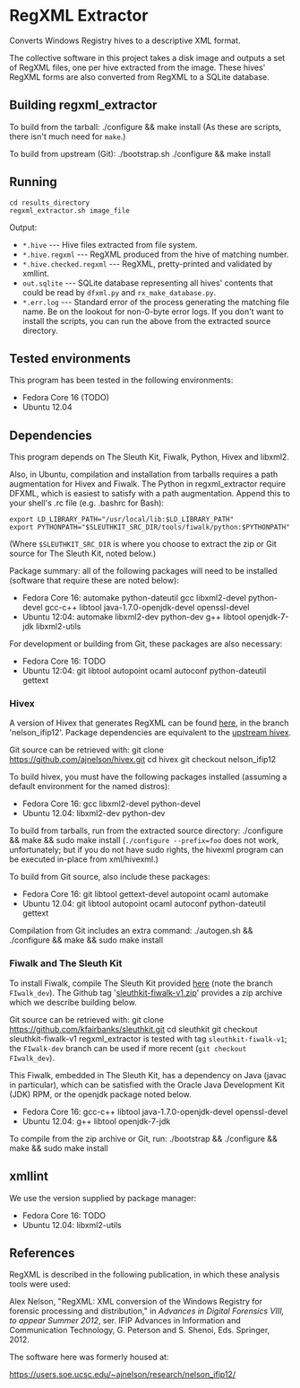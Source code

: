 # RegXML Extractor

Converts Windows Registry hives to a descriptive XML format.

The collective software in this project takes a disk image and outputs a set of RegXML files, one per hive extracted from the image.  These hives' RegXML forms are also converted from RegXML to a SQLite database.

## Building regxml_extractor

To build from the tarball:
    ./configure && make install
(As these are scripts, there isn't much need for `make`.)

To build from upstream (Git):
    ./bootstrap.sh
    ./configure && make install

## Running

    cd results_directory
    regxml_extractor.sh image_file

Output:
* `*.hive` --- Hive files extracted from file system.
* `*.hive.regxml` --- RegXML produced from the hive of matching number.
* `*.hive.checked.regxml` --- RegXML, pretty-printed and validated by xmllint.
* `out.sqlite` --- SQLite database representing all hives' contents that could be read by `dfxml.py` and `rx_make_database.py`.
* `*.err.log` --- Standard error of the process generating the matching file name.  Be on the lookout for non-0-byte error logs.
If you don't want to install the scripts, you can run the above from the extracted source directory.

## Tested environments

This program has been tested in the following environments:

* Fedora Core 16 (TODO)
* Ubuntu 12.04

## Dependencies

This program depends on The Sleuth Kit, Fiwalk, Python, Hivex and libxml2.

Also, in Ubuntu, compilation and installation from tarballs requires a path augmentation for Hivex and Fiwalk.  The Python in regxml_extractor require DFXML, which is easiest to satisfy with a path augmentation.  Append this to your shell's .rc file (e.g. .bashrc for Bash):

    export LD_LIBRARY_PATH="/usr/local/lib:$LD_LIBRARY_PATH"
    export PYTHONPATH="$SLEUTHKIT_SRC_DIR/tools/fiwalk/python:$PYTHONPATH"

(Where `$SLEUTHKIT_SRC_DIR` is where you choose to extract the zip or Git source for The Sleuth Kit, noted below.)

Package summary: all of the following packages will need to be installed (software that require these are noted below):

* Fedora Core 16: automake python-dateutil gcc libxml2-devel python-devel gcc-c++ libtool java-1.7.0-openjdk-devel openssl-devel
* Ubuntu 12:04: automake libxml2-dev python-dev g++ libtool openjdk-7-jdk libxml2-utils

For development or building from Git, these packages are also necessary:

* Fedora Core 16: TODO
* Ubuntu 12:04: git libtool autopoint ocaml autoconf python-dateutil gettext

### Hivex

A version of Hivex that generates RegXML can be found [here](https://github.com/ajnelson/hivex.git), in the branch 'nelson_ifip12'.  Package dependencies are equivalent to the [upstream hivex](https://github.com/libguestfs/hivex.git).

Git source can be retrieved with:
    git clone https://github.com/ajnelson/hivex.git
    cd hivex
    git checkout nelson_ifip12

To build hivex, you must have the following packages installed (assuming a default environment for the named distros):

* Fedora Core 16: gcc libxml2-devel python-devel
* Ubuntu 12.04: libxml2-dev python-dev

To build from tarballs, run from the extracted source directory:
    ./configure && make && sudo make install
(`./configure --prefix=foo` does not work, unfortunately; but if you do not have sudo rights, the hivexml program can be executed in-place from xml/hivexml.)

To build from Git source, also include these packages:

* Fedora Core 16: git libtool gettext-devel autopoint ocaml automake
* Ubuntu 12.04: git libtool autopoint ocaml autoconf python-dateutil gettext

Compilation from Git includes an extra command:
    ./autogen.sh && ./configure && make && sudo make install

### Fiwalk and The Sleuth Kit

To install Fiwalk, compile The Sleuth Kit provided [here](https://github.com/kfairbanks/sleuthkit/tree/FIwalk_dev) (note the branch `FIwalk_dev`).  The Github tag '[sleuthkit-fiwalk-v1.zip](https://github.com/kfairbanks/sleuthkit/zipball/sleuthkit-fiwalk-v1)' provides a zip archive which we describe building below.

Git source can be retrieved with:
    git clone https://github.com/kfairbanks/sleuthkit.git
    cd sleuthkit
    git checkout sleuthkit-fiwalk-v1
regxml_extractor is tested with tag `sleuthkit-fiwalk-v1`; the `FIwalk-dev` branch can be used if more recent (`git checkout FIwalk_dev`).

This Fiwalk, embedded in The Sleuth Kit, has a dependency on Java (javac in particular), which can be satisfied with the Oracle Java Development Kit (JDK) RPM, or the openjdk package noted below.

* Fedora Core 16: gcc-c++ libtool java-1.7.0-openjdk-devel openssl-devel
* Ubuntu 12.04: g++ libtool openjdk-7-jdk

To compile from the zip archive or Git, run:
    ./bootstrap && ./configure && make && sudo make install

## xmllint

We use the version supplied by package manager:

* Fedora Core 16: TODO
* Ubuntu 12.04: libxml2-utils

## References

RegXML is described in the following publication, in which these analysis tools were used:

Alex Nelson, "RegXML: XML conversion of the Windows Registry for forensic processing and distribution," in _Advances in Digital Forensics VIII, to appear Summer 2012_, ser. IFIP Advances in Information and Communication Technology, G. Peterson and S. Shenoi, Eds. Springer, 2012.

The software here was formerly housed at:

https://users.soe.ucsc.edu/~ajnelson/research/nelson_ifip12/
